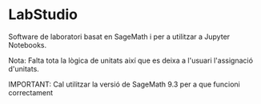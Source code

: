 # LabStudio
Software de laboratori basat en SageMath i per a utilitzar a Jupyter Notebooks.

Nota: Falta tota la lògica de unitats així que es deixa a l'usuari l'assignació d'unitats.

IMPORTANT: Cal utilitzar la versió de SageMath 9.3 per a que funcioni correctament
